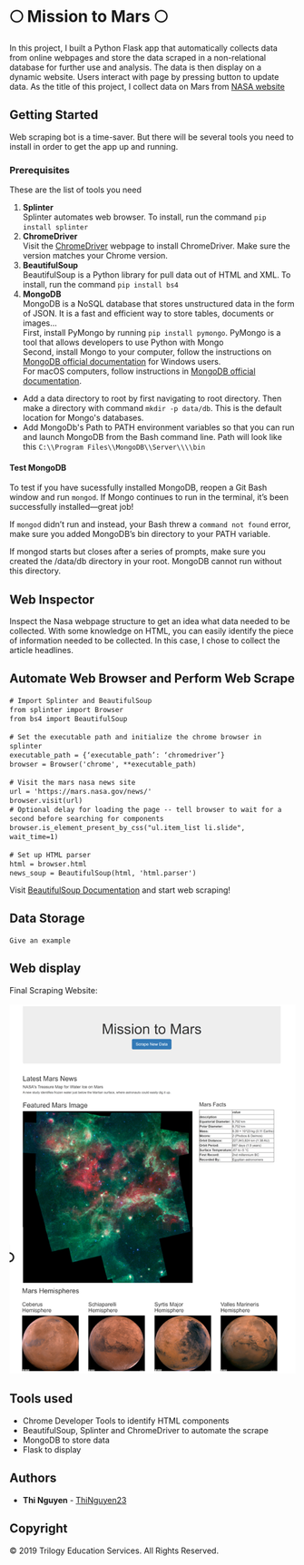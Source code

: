 # :full_moon: Mission to Mars :full_moon:
In this project, I built a Python Flask app that automatically collects data from online webpages and store the data scraped in a non-relational database for further use and analysis. The data is then display on a dynamic website. Users interact with page by pressing button to update data. 
As the title of this project, I collect data on Mars from [NASA website](https://mars.nasa.gov/news/?page=0&per_page=40&order=publish_date+desc%2Ccreated_at+desc&search=&category=19%2C165%2C184%2C204&blank_scope=Latest) 
## Getting Started
Web scraping bot is a time-saver. But there will be several tools you need to install in order to get the app up and running.

### Prerequisites

These are the list of tools you need
1. **Splinter**<br>
Splinter automates web browser. To install, run the command `pip install splinter` 
2. **ChromeDriver**<br> 
Visit the [ChromeDriver](https://sites.google.com/a/chromium.org/chromedriver/downloads) webpage to install ChromeDriver. Make sure the version matches your Chrome version.
3. **BeautifulSoup**<br>
BeautifulSoup is a Python library for pull data out of HTML and XML. To install, run the command `pip install bs4`
4. **MongoDB**<br>
MongoDB is a NoSQL database that stores unstructured data in the form of JSON. It is a fast and efficient way to store tables, documents or images...<br>
First, install PyMongo by running `pip install pymongo`. PyMongo is a tool that allows developers to use Python with Mongo<br>
Second, install Mongo to your computer, follow the instructions on [MongoDB official documentation](https://docs.mongodb.com/manual/tutorial/install-mongodb-on-windows/) for Windows users.<br>
For macOS computers, follow instructions in [MongoDB official documentation](https://docs.mongodb.com/manual/tutorial/install-mongodb-on-os-x/).
* Add a data directory to root by first navigating to root directory. Then make a directory with command `mkdir -p data/db`. This is the default location for Mongo's databases.
* Add MongoDb's Path to PATH environment variables so that you can run and launch MongoDB from the Bash command line. Path will look like this `C:\\Program Files\\MongoDB\\Server\\\\bin`

#### Test MongoDB

To test if you have sucessfully installed MongoDB, reopen a Git Bash window and run `mongod`. If Mongo continues to run in the terminal, it’s been successfully installed—great job!

If `mongod` didn’t run and instead, your Bash threw a `command not found` error, make sure you added MongoDB’s bin directory to your PATH variable.

If mongod starts but closes after a series of prompts, make sure you created the /data/db directory in your root. MongoDB cannot run without this directory.

## Web Inspector
Inspect the Nasa webpage structure to get an idea what data needed to be collected. With some knowledge on HTML, you can easily identify the piece of information needed to be collected. In this case, I chose to collect the article headlines.
## Automate Web Browser and Perform Web Scrape
```
# Import Splinter and BeautifulSoup
from splinter import Browser
from bs4 import BeautifulSoup

# Set the executable path and initialize the chrome browser in splinter
executable_path = {‘executable_path’: ‘chromedriver’}
browser = Browser('chrome', **executable_path)

# Visit the mars nasa news site
url = 'https://mars.nasa.gov/news/'
browser.visit(url)
# Optional delay for loading the page -- tell browser to wait for a second before searching for components
browser.is_element_present_by_css("ul.item_list li.slide", wait_time=1)

# Set up HTML parser
html = browser.html
news_soup = BeautifulSoup(html, 'html.parser')
```
Visit [BeautifulSoup Documentation](https://www.crummy.com/software/BeautifulSoup/bs4/doc/) and start web scraping!
## Data Storage
```
Give an example
```
## Web display
Final Scraping Website:<br><br>
![webpage](https://github.com/Thinguyen23/Thi_Mission_to_Mars/blob/master/apps/images/webpage.png)
## Tools used
- Chrome Developer Tools to identify HTML components
- BeautifulSoup, Splinter and ChromeDriver to automate the scrape
- MongoDB to store data
- Flask to display
## Authors
* **Thi Nguyen** - [ThiNguyen23](https://github.com/Thinguyen23)
## Copyright
© 2019 Trilogy Education Services. All Rights Reserved.

